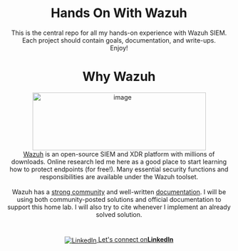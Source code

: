 


<div align="center">
                                                                                                                                                                                                                      
<h1> Hands On With Wazuh </h1>
This is the central repo for all my hands-on experience with Wazuh SIEM. Each project should contain goals, documentation, and write-ups.
<br>
Enjoy!

<h1> Why Wazuh</h1>
<img width="389" height="130" alt="image" src="https://github.com/user-attachments/assets/77276f6e-1a98-4748-b027-857ee76f43c6" />  
<br>
<a href="https://wazuh.com/">Wazuh</a> is an open-source SIEM and XDR platform with millions of downloads. Online research led me here as a good place to start learning how to protect endpoints (for free!). Many essential security functions and responsibilities are available under the Wazuh toolset.

<br>
<br>
Wazuh has a <a href="https://www.reddit.com/r/Wazuh/">strong community</a> and well-written <a href="https://documentation.wazuh.com/current/index.html">documentation</a>. I will be using both community-posted solutions and official documentation to support this home lab. I will also try to cite whenever I implement an already solved solution.

</div>

<h1></h1>
<p align="center">
  <a href="https://www.linkedin.com/in/jacobbria" target="_blank">
    <img src="https://cdn-icons-png.flaticon.com/24/174/174857.png" alt="LinkedIn" style="vertical-align:middle" />
     Let's connect on<strong>LinkedIn</strong>
  </a>
</p>
